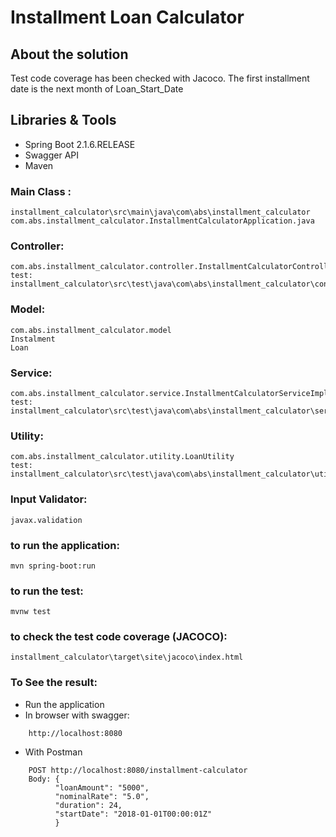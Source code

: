 # Installment Loan Calculator
## About the solution
Test code coverage has been checked with Jacoco.
The first installment date is the next month of Loan_Start_Date 


## Libraries & Tools
-	Spring Boot 2.1.6.RELEASE
-	Swagger API
-	Maven


### Main Class :
```
installment_calculator\src\main\java\com\abs\installment_calculator
com.abs.installment_calculator.InstallmentCalculatorApplication.java
```
### Controller:
```
com.abs.installment_calculator.controller.InstallmentCalculatorController
test:
installment_calculator\src\test\java\com\abs\installment_calculator\controller
```
### Model: 
```
com.abs.installment_calculator.model
Instalment
Loan
```
### Service: 
```
com.abs.installment_calculator.service.InstallmentCalculatorServiceImpl
test:
installment_calculator\src\test\java\com\abs\installment_calculator\service
```
### Utility: 
```
com.abs.installment_calculator.utility.LoanUtility
test:
installment_calculator\src\test\java\com\abs\installment_calculator\utility
```

### Input Validator:
```
javax.validation
```
### to run the application:
```
mvn spring-boot:run
```
### to run the test:
```
mvnw test
```
### to check the test code coverage (JACOCO):
```
installment_calculator\target\site\jacoco\index.html 
```
### To See the result:

-	Run the application
-	In browser with swagger:
```
	http://localhost:8080
```
-	With Postman
```
	POST http://localhost:8080/installment-calculator
	Body: {
          "loanAmount": "5000",
          "nominalRate": "5.0",
          "duration": 24,
          "startDate": "2018-01-01T00:00:01Z"
          }
```


